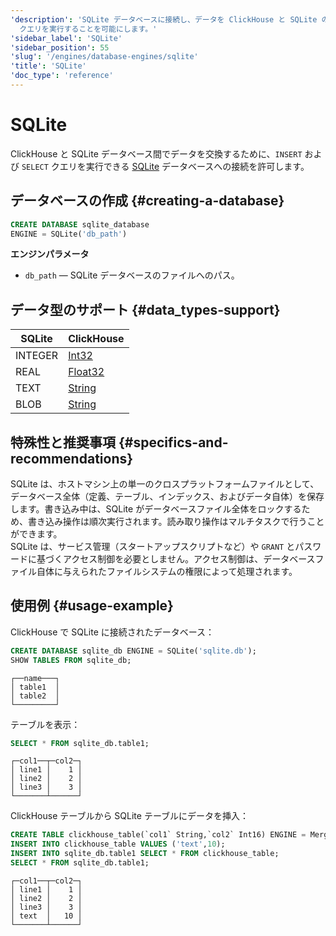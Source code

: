 ```yaml
---
'description': 'SQLite データベースに接続し、データを ClickHouse と SQLite の間で交換するために `INSERT` と `SELECT`
  クエリを実行することを可能にします。'
'sidebar_label': 'SQLite'
'sidebar_position': 55
'slug': '/engines/database-engines/sqlite'
'title': 'SQLite'
'doc_type': 'reference'
---
```



# SQLite

ClickHouse と SQLite データベース間でデータを交換するために、`INSERT` および `SELECT` クエリを実行できる [SQLite](https://www.sqlite.org/index.html) データベースへの接続を許可します。

## データベースの作成 {#creating-a-database}

```sql
CREATE DATABASE sqlite_database
ENGINE = SQLite('db_path')
```

**エンジンパラメータ**

- `db_path` — SQLite データベースのファイルへのパス。

## データ型のサポート {#data_types-support}

|  SQLite   | ClickHouse                                              |
|---------------|---------------------------------------------------------|
| INTEGER       | [Int32](../../sql-reference/data-types/int-uint.md)     |
| REAL          | [Float32](../../sql-reference/data-types/float.md)      |
| TEXT          | [String](../../sql-reference/data-types/string.md)      |
| BLOB          | [String](../../sql-reference/data-types/string.md)      |

## 特殊性と推奨事項 {#specifics-and-recommendations}

SQLite は、ホストマシン上の単一のクロスプラットフォームファイルとして、データベース全体（定義、テーブル、インデックス、およびデータ自体）を保存します。書き込み中は、SQLite がデータベースファイル全体をロックするため、書き込み操作は順次実行されます。読み取り操作はマルチタスクで行うことができます。  
SQLite は、サービス管理（スタートアップスクリプトなど）や `GRANT` とパスワードに基づくアクセス制御を必要としません。アクセス制御は、データベースファイル自体に与えられたファイルシステムの権限によって処理されます。

## 使用例 {#usage-example}

ClickHouse で SQLite に接続されたデータベース：

```sql
CREATE DATABASE sqlite_db ENGINE = SQLite('sqlite.db');
SHOW TABLES FROM sqlite_db;
```

```text
┌──name───┐
│ table1  │
│ table2  │
└─────────┘
```

テーブルを表示：

```sql
SELECT * FROM sqlite_db.table1;
```

```text
┌─col1──┬─col2─┐
│ line1 │    1 │
│ line2 │    2 │
│ line3 │    3 │
└───────┴──────┘
```  
ClickHouse テーブルから SQLite テーブルにデータを挿入：

```sql
CREATE TABLE clickhouse_table(`col1` String,`col2` Int16) ENGINE = MergeTree() ORDER BY col2;
INSERT INTO clickhouse_table VALUES ('text',10);
INSERT INTO sqlite_db.table1 SELECT * FROM clickhouse_table;
SELECT * FROM sqlite_db.table1;
```

```text
┌─col1──┬─col2─┐
│ line1 │    1 │
│ line2 │    2 │
│ line3 │    3 │
│ text  │   10 │
└───────┴──────┘
```
